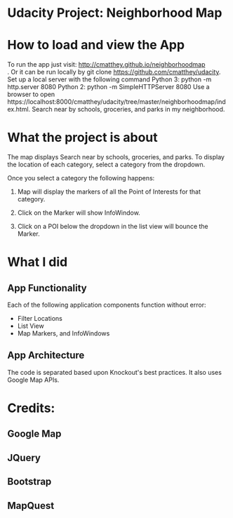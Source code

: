 Udacity Project: Neighborhood Map
=====================================

How to load and view the App
=============================
To run the app just visit: http://cmatthey.github.io/neighborhoodmap <br>.
Or it can be run locally by git clone  https://github.com/cmatthey/udacity.
Set up a local server with the following command
Python 3:
python -m http.server 8080
Python 2:
python -m SimpleHTTPServer 8080
Use a browser to open https://localhost:8000/cmatthey/udacity/tree/master/neighborhoodmap/index.html.
Search near by schools, groceries, and parks in my neighborhood.


What the project is about
==========================
The map displays Search near by schools, groceries, and parks.
To display the location of each category, select a category from the dropdown.  

Once you select a category the following happens:

1. Map will display the markers of all the Point of Interests for that category.

2. Click on the Marker will show InfoWindow.

3. Click on a POI below the dropdown in the list view will bounce the Marker.



What I did
===================


App Functionality
-----------------
Each of the following application components function without error:
- Filter Locations
- List View
- Map Markers, and InfoWindows



App Architecture
----------------
The code is separated based upon Knockout's best practices. It also uses Google Map APIs.



Credits:
====================================

Google Map <br>
------------------------
JQuery <br>
------------------------
Bootstrap<br>
-----------------------
MapQuest<br>
-----------------------
